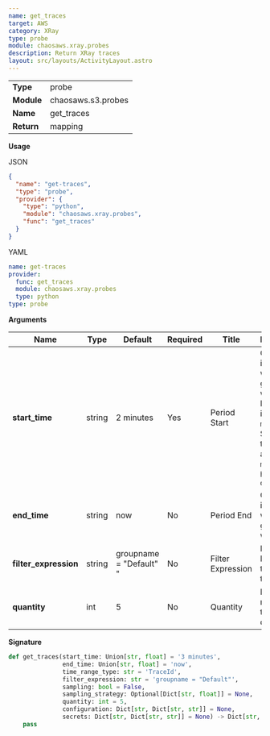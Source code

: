 ```yaml
---
name: get_traces
target: AWS
category: XRay
type: probe
module: chaosaws.xray.probes
description: Return XRay traces
layout: src/layouts/ActivityLayout.astro
---
```


|            |                    |
| ---------- | ------------------ |
| **Type**   | probe              |
| **Module** | chaosaws.s3.probes |
| **Name**   | get_traces      |
| **Return** | mapping            |

**Usage**

JSON

```json
{
  "name": "get-traces",
  "type": "probe",
  "provider": {
    "type": "python",
    "module": "chaosaws.xray.probes",
    "func": "get_traces"
  }
}
```

YAML

```yaml
name: get-traces
provider:
  func: get_traces
  module: chaosaws.xray.probes
  type: python
type: probe
```

**Arguments**

| Name            | Type   | Default | Required | Title      | Description                               |
| --------------- | ------ | ------- | -------- | ---------- | ----------------------------------------- |
| **start_time** | string | 2 minutes | Yes      | Period Start     | Get traces issued within a given window. For instance: `3 minutes`. Supported time units are `seconds`, `minutes`, `hours` and `days`                        |
| **end_time** | string | now | No      | Period End     | Get traces issued within a given window                        |
| **filter_expression**  | string | groupname = "Default" " | No       | Filter Expression    | Filter Expression to select traces          |
| **quantity**  | int | 5 | No       | Quantity    | Retrieve no more than the given quantity          |

**Signature**

```python
def get_traces(start_time: Union[str, float] = '3 minutes',
               end_time: Union[str, float] = 'now',
               time_range_type: str = 'TraceId',
               filter_expression: str = 'groupname = "Default"',
               sampling: bool = False,
               sampling_strategy: Optional[Dict[str, float]] = None,
               quantity: int = 5,
               configuration: Dict[str, Dict[str, str]] = None,
               secrets: Dict[str, Dict[str, str]] = None) -> Dict[str, Any]:
    pass

```
